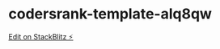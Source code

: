 # codersrank-template-alq8qw

[Edit on StackBlitz ⚡️](https://stackblitz.com/edit/codersrank-template-alq8qw)